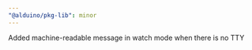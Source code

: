 ```yaml
---
"@alduino/pkg-lib": minor
---
```


Added machine-readable message in watch mode when there is no TTY
